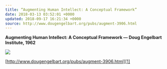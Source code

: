 ```yaml
---
title: “Augmenting Human Intellect: A Conceptual Framework”
date: 2018-03-13 03:52:01 +0000
updated: 2018-09-17 16:21:34 +0000
source: http://www.dougengelbart.org/pubs/augment-3906.html
---
```

__Augmenting Human Intellect: A Conceptual Framework — Doug Engelbart__ __Institute, 1962__

![](Augmenting%20Human%20Intellect%3A%20A%20Conceptual%20Framework.html.resources/DE2A037E-4962-4707-8BC7-CCDABFB5F809.png)

[http://www.dougengelbart.org/pubs/augment-3906.html][1]

[1]: http://www.dougengelbart.org/pubs/augment-3906.html